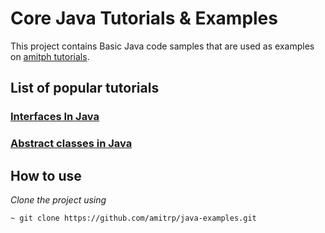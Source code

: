 # Core Java Tutorials & Examples
This project contains Basic Java code samples that are used as examples on [amitph tutorials](https://www.amitph.com/).

## List of popular tutorials

### [Interfaces In Java](https://www.amitph.com/java-interface/)

### [Abstract classes in Java](https://www.amitph.com/java-abstract-class/ )


## How to use
*Clone the project using*
```
~ git clone https://github.com/amitrp/java-examples.git
```